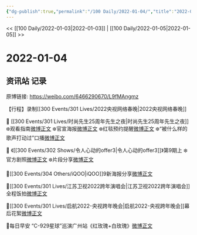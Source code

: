 ```yaml
---
{"dg-publish":true,"permalink":"/100 Daily/2022-01-04/","title":"2022-01-04","created":"2022-12-22T16:45:56.000+08:00","updated":"2023-04-11T14:46:35.000+08:00"}
---
```



<< [[100 Daily/2022-01-03\|2022-01-03]] | [[100 Daily/2022-01-05\|2022-01-05]] >>

# 2022-01-04

## 资讯站 记录

原博链接: https://weibo.com/6466290670/L9fMAngmz

【行程】录制[[300 Events/301 Lives/2022央视网络春晚\|2022央视网络春晚]]

🌟 [[300 Events/301 Lives/时尚先生25周年先生之夜\|时尚先生25周年先生之夜]]
❄️观看指南[微博正文](https://m.weibo.cn/6466290670/4722050909864903)
❄️官宣海报[微博正文](https://m.weibo.cn/6466290670/4721999391493754)
❄️红毯预约提醒[微博正文](https://m.weibo.cn/6466290670/4721901908264360)
❄️“被什么样的歌声打动过”口播[微博正文](https://m.weibo.cn/6466290670/4721991032767757)

🌟 《[[300 Events/302 Shows/令人心动的offer3\|令人心动的offer3]]》第9期上
❄️官方剧照[微博正文](https://m.weibo.cn/6466290670/4721902809518611)
❄️片段分享[微博正文](https://m.weibo.cn/6466290670/4722017104823966)

🌟[[300 Events/304 Others/iQOO\|iQOO]]9新海报分享[微博正文](https://m.weibo.cn/6466290670/4721873110435579)

🌟[[300 Events/301 Lives/江苏卫视2022跨年演唱会\|江苏卫视2022跨年演唱会]]全程饭拍[微博正文](https://m.weibo.cn/6466290670/4721844878574640)

🌟[[300 Events/301 Lives/启航2022-央视跨年晚会\|启航2022-央视跨年晚会]]幕后花絮[微博正文](https://m.weibo.cn/6466290670/4722046552509504)

🌟每日早安
“C-929星球”巡演广州站《红玫瑰+白玫瑰》[微博正文](https://m.weibo.cn/6466290670/4721836506743637)
